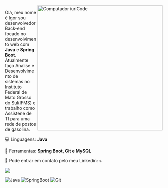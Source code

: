 <img src="https://i2.wp.com/allhtaccess.info/wp-content/uploads/2018/03/programming.gif?fit=1281%2C716&ssl=1" min-width="400px" max-width="400px" width="400px" align="right" alt="Computador iuriCode">

<p align="left"> 
  Olá, meu nome é Igor sou desenvolvedor Back-end focado no desenvolvimento web com <strong>Java</strong> e <strong>Spring Boot</strong>.<br>
  Atualmente faço Analise e Desenvolvimento de sistemas no Instituto Federal de Mato Grosso do Sul(IFMS) e trabalho como Assistene de TI para uma rede de postos de gasolina.
</p>

<p align="left">
  💻 Linguagens: <strong>Java</strong>
</p>

<p align="left">
  💼 Ferramentas: <strong>Spring Boot, Git e MySQL</strong>
</p>

<p align="left">
  💌 Pode entrar em contato pelo meu Linkedin: ⤵️
</p>

<p align="left">
  <a href="#" alt="Linkedin">
  <img src="https://img.shields.io/badge/-Linkedin-0e76a8?style=flat-square&logo=Linkedin&logoColor=white&link=https://www.linkedin.com/in/igor-souza1/" /></a>
</p>  

![Java](https://img.shields.io/badge/Java-ED8B00?style=for-the-badge&logo=java&logoColor=white)
![SpringBoot](https://img.shields.io/badge/Spring-6DB33F?style=for-the-badge&logo=spring&logoColor=white)
![Git](https://img.shields.io/badge/Git-E34F26?style=for-the-badge&logo=git&logoColor=white)


